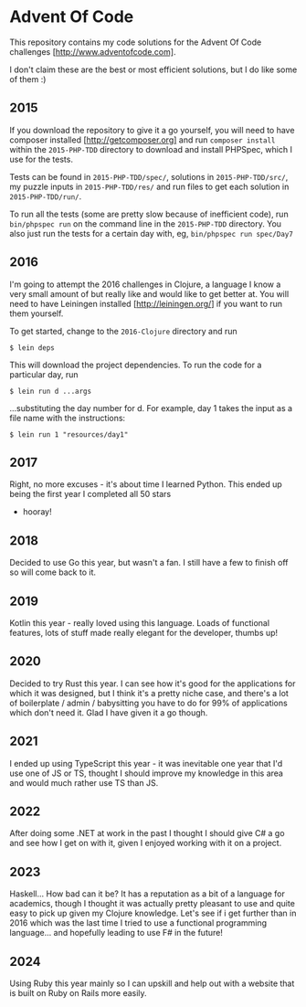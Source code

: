 Advent Of Code
==============

This repository contains my code solutions for the Advent Of Code challenges [http://www.adventofcode.com].

I don't claim these are the best or most efficient solutions, but I do like some of them :)

2015
----

If you download the repository to give it a go yourself, you will need to have composer installed
[http://getcomposer.org] and run `composer install` within the `2015-PHP-TDD` directory to download and install PHPSpec, which I
use for the tests.

Tests can be found in `2015-PHP-TDD/spec/`, solutions in `2015-PHP-TDD/src/`, my puzzle inputs in `2015-PHP-TDD/res/` and run files to get each
solution in `2015-PHP-TDD/run/`.

To run all the tests (some are pretty slow because of inefficient code), run `bin/phpspec run` on the command line in
the `2015-PHP-TDD` directory. You also just run the tests for a certain day with, eg, `bin/phpspec run spec/Day7`

2016
----

I'm going to attempt the 2016 challenges in Clojure, a language I know a very small amount of but really like and would
like to get better at. You will need to have Leiningen installed [http://leiningen.org/] if you want to run them yourself.

To get started, change to the `2016-Clojure` directory and run

    $ lein deps
    
This will download the project dependencies. To run the code for a particular day, run

    $ lein run d ...args

...substituting the day number for d. For example, day 1 takes the input as a file name with the instructions:

    $ lein run 1 "resources/day1"

2017
----

Right, no more excuses - it's about time I learned Python. This ended up being the first year I completed all 50 stars
 - hooray!

2018
----

Decided to use Go this year, but wasn't a fan. I still have a few to finish off so will come back to it.

2019
----

Kotlin this year - really loved using this language. Loads of functional features, lots of stuff made really elegant for
the developer, thumbs up!

2020
----

Decided to try Rust this year. I can see how it's good for the applications for which it was designed, but I think it's
a pretty niche case, and there's a lot of boilerplate / admin / babysitting you have to do for 99% of applications which
don't need it. Glad I have given it a go though.

2021
----

I ended up using TypeScript this year - it was inevitable one year that I'd use one of JS or TS, thought I should
improve my knowledge in this area and would much rather use TS than JS.

2022
----

After doing some .NET at work in the past I thought I should give C# a go and see how I get on with it, given I enjoyed
working with it on a project.

2023
----

Haskell... How bad can it be? It has a reputation as a bit of a language for academics, though I thought it was actually
pretty pleasant to use and quite easy to pick up given my Clojure knowledge. Let's see if i get further than in 2016
which was the last time I tried to use a functional programming language... and hopefully leading to use F# in the
future!

2024
----

Using Ruby this year mainly so I can upskill and help out with a website that is built on Ruby on Rails more easily.